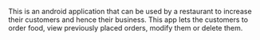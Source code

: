 This is an android application that can be used by a restaurant to increase their customers and hence their business. 
This app lets the customers to order food, view previously placed orders, modify them or delete them.
